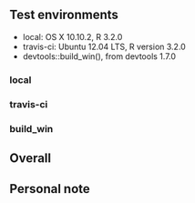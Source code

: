 ## Test environments
* local: OS X 10.10.2, R 3.2.0
* travis-ci: Ubuntu 12.04 LTS, R version 3.2.0
* devtools::build_win(), from devtools 1.7.0


### local

### travis-ci


### build_win

## Overall

## Personal note

